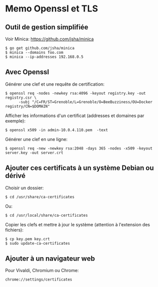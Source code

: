 # Memo Openssl et TLS

## Outil de gestion simplifiée

Voir Minica: https://github.com/jsha/minica

	$ go get github.com/jsha/minica
	$ minica --domains foo.com
	$ minica --ip-addresses 192.168.0.5

## Avec Openssl

Générer une clef et une requête de certification:

	$ openssl req -nodes -newkey rsa:4096 -keyout registry.key -out registry.csr \
		  -subj "/C=FR/ST=Grenoble/L=Grenoble/O=BeeBuzziness/OU=Docker registry/CN=$DOMAIN"

Afficher les informations d'un certificat (addresses et domaines par exemple):

	$ openssl x509 -in admin-10.0.4.110.pem  -text 

Générer une clef en une ligne:

	$ openssl req -new -newkey rsa:2048 -days 365 -nodes -x509 -keyout server.key -out server.crt

## Ajouter ces certificats à un système Debian ou dérivé

Choisir un dossier:

	$ cd /usr/share/ca-certificates

Ou:

	$ cd /usr/local/share/ca-certificates

Copier les clefs et mettre à jour le système (attention à l'extension des fichiers):

	$ cp key.pem key.crt
	$ sudo update-ca-certificates

## Ajouter à un navigateur web

Pour Vivaldi, Chromium ou Chrome:

	chrome://settings/certificates
